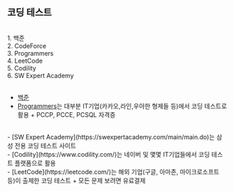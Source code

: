 ## 코딩 테스트
</br>
1. 백준</br>
2. CodeForce</br>
3. Programmers</br>
4. LeetCode</br>
5. Codility</br>
6. SW Expert Academy
</br></br>

- [백준](https://solved.ac/)
- [Programmers](https://programmers.co.kr/)는 대부분 IT기업(카카오,라인,우아한 형제들 등)에서 코딩 테스트로 활용 + PCCP, PCCE, PCSQL 자격증
</br>
- [SW Expert Academy](https://swexpertacademy.com/main/main.do)는 삼성 전용 코딩 테스트 사이트
</br>
- [Codility](https://www.codility.com/)는 네이버 및 몇몇 IT기업들에서 코딩 테스트 플랫폼으로 활용
</br>
- [LeetCode](https://leetcode.com/)는 해외 기업(구글, 아마존, 마이크로소프트 등)이 출제한 코딩 테스트 + 모든 문제 보려면 유료결제
